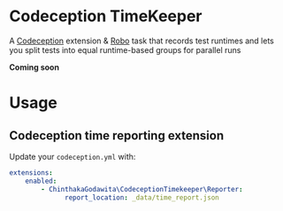 # Codeception TimeKeeper

A [Codeception](https://codeception.com/) extension & [Robo](https://robo.li) task that records test runtimes and lets you split tests into equal runtime-based groups for parallel runs

**Coming soon**

# Usage
## Codeception time reporting extension
Update your `codeception.yml` with:
```yaml
extensions:
    enabled:
        - ChinthakaGodawita\CodeceptionTimekeeper\Reporter:
              report_location: _data/time_report.json
```
